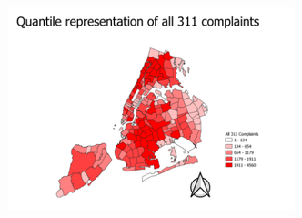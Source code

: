 ![alt text](https://github.com/WillW983/UDM-2022/blob/main/Assignment%201/All%20311%20Complaints.png?raw=true)

